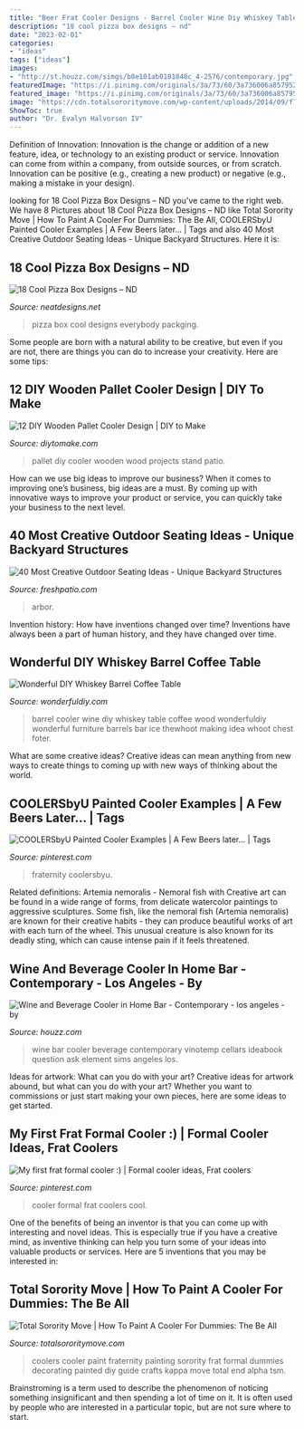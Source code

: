 ```yaml
---
title: "Beer Frat Cooler Designs - Barrel Cooler Wine Diy Whiskey Table Coffee Wood Wonderfuldiy Wonderful Furniture Barrels Bar Ice Thewhoot Making Idea Whoot Chest Foter"
description: "18 cool pizza box designs – nd"
date: "2023-02-01"
categories:
- "ideas"
tags: ["ideas"]
images:
- "http://st.houzz.com/simgs/b8e101ab0181848c_4-2576/contemporary.jpg"
featuredImage: "https://i.pinimg.com/originals/3a/73/60/3a736006a8579524ef969c360ff2f2c5.jpg"
featured_image: "https://i.pinimg.com/originals/3a/73/60/3a736006a8579524ef969c360ff2f2c5.jpg"
image: "https://cdn.totalsororitymove.com/wp-content/uploads/2014/09/f7b67044ae496f44b6883f4c07286c07-714x400.png"
ShowToc: true
author: "Dr. Evalyn Halvorson IV"
---
```



Definition of Innovation:
Innovation is the change or addition of a new feature, idea, or technology to an existing product or service. Innovation can come from within a company, from outside sources, or from scratch. Innovation can be positive (e.g., creating a new product) or negative (e.g., making a mistake in your design).

	

		
looking for 18 Cool Pizza Box Designs – ND you've came to the right web. We have 8 Pictures about 18 Cool Pizza Box Designs – ND like Total Sorority Move | How To Paint A Cooler For Dummies: The Be All, COOLERSbyU Painted Cooler Examples | A Few Beers later... | Tags and also 40 Most Creative Outdoor Seating Ideas - Unique Backyard Structures. Here it is:
		
    
## 18 Cool Pizza Box Designs – ND

<img loading=lazy src="http://neatdesigns.net/wp-content/uploads/2012/05/653.jpg" onerror="this.onerror=null;this.src='https://tse4.mm.bing.net/th?id=OIP.hj8kBsx9NhK23i5cbj4p1wHaFP&amp;pid=15.1';" alt="18 Cool Pizza Box Designs – ND">

_Source: neatdesigns.net_

>pizza box cool designs everybody packging. 

	

Some people are born with a natural ability to be creative, but even if you are not, there are things you can do to increase your creativity. Here are some tips:

    
## 12 DIY Wooden Pallet Cooler Design | DIY To Make

<img loading=lazy src="http://www.diytomake.com/wp-content/uploads/2016/04/diy-pallet-patio-cooler-stand.jpg" onerror="this.onerror=null;this.src='https://tse4.mm.bing.net/th?id=OIP.g9KZnHDOA4XTVop0j-VuWAHaLs&amp;pid=15.1';" alt="12 DIY Wooden Pallet Cooler Design | DIY to Make">

_Source: diytomake.com_

>pallet diy cooler wooden wood projects stand patio. 

	

How can we use big ideas to improve our business?
When it comes to improving one’s business, big ideas are a must. By coming up with innovative ways to improve your product or service, you can quickly take your business to the next level.

    
## 40 Most Creative Outdoor Seating Ideas - Unique Backyard Structures

<img loading=lazy src="https://freshpatio.com/wp-content/uploads/2020/02/creative-arbor-bench-design.jpg" onerror="this.onerror=null;this.src='https://tse2.mm.bing.net/th?id=OIP.8ghl-YpVeqWTSxUftD0nYQHaFj&amp;pid=15.1';" alt="40 Most Creative Outdoor Seating Ideas - Unique Backyard Structures">

_Source: freshpatio.com_

>arbor. 

	

Invention history: How have inventions changed over time?
Inventions have always been a part of human history, and they have changed over time.

    
## Wonderful DIY Whiskey Barrel Coffee Table

<img loading=lazy src="https://cdn.wonderfuldiy.com/wp-content/uploads/2015/01/DIY-Wine-Barrel-Cooler-wonderfuldiy.jpg" onerror="this.onerror=null;this.src='https://tse3.mm.bing.net/th?id=OIP.Jlh2c0sp897r1CvQSwt39QHaF-&amp;pid=15.1';" alt="Wonderful DIY Whiskey Barrel Coffee Table">

_Source: wonderfuldiy.com_

>barrel cooler wine diy whiskey table coffee wood wonderfuldiy wonderful furniture barrels bar ice thewhoot making idea whoot chest foter. 

	

What are some creative ideas?
Creative ideas can mean anything from new ways to create things to coming up with new ways of thinking about the world.

    
## COOLERSbyU Painted Cooler Examples | A Few Beers Later... | Tags

<img loading=lazy src="https://i.pinimg.com/736x/c7/d5/af/c7d5af9963fe5a6b15fcea0f5c48eead.jpg" onerror="this.onerror=null;this.src='https://tse4.mm.bing.net/th?id=OIP.VmrSJ8usNFc0c-mSogXIYQHaFj&amp;pid=15.1';" alt="COOLERSbyU Painted Cooler Examples | A Few Beers later... | Tags">

_Source: pinterest.com_

>fraternity coolersbyu. 

	

Related definitions: Artemia nemoralis - Nemoral fish with
Creative art can be found in a wide range of forms, from delicate watercolor paintings to aggressive sculptures. Some fish, like the nemoral fish (Artemia nemoralis) are known for their creative habits - they can produce beautiful works of art with each turn of the wheel. This unusual creature is also known for its deadly sting, which can cause intense pain if it feels threatened.

    
## Wine And Beverage Cooler In Home Bar - Contemporary - Los Angeles - By

<img loading=lazy src="http://st.houzz.com/simgs/b8e101ab0181848c_4-2576/contemporary.jpg" onerror="this.onerror=null;this.src='https://tse3.mm.bing.net/th?id=OIP.bpZN1aXEukrX3kzMyUYDHgHaFa&amp;pid=15.1';" alt="Wine and Beverage Cooler in Home Bar - Contemporary - los angeles - by">

_Source: houzz.com_

>wine bar cooler beverage contemporary vinotemp cellars ideabook question ask element sims angeles los. 

	

Ideas for artwork: What can you do with your art?
Creative ideas for artwork abound, but what can you do with your art? Whether you want to commissions or just start making your own pieces, here are some ideas to get started.

    
## My First Frat Formal Cooler :) | Formal Cooler Ideas, Frat Coolers

<img loading=lazy src="https://i.pinimg.com/originals/3a/73/60/3a736006a8579524ef969c360ff2f2c5.jpg" onerror="this.onerror=null;this.src='https://tse4.mm.bing.net/th?id=OIP.c1Vlhmgbp1qWTKtXn1ecawHaJ4&amp;pid=15.1';" alt="My first frat formal cooler :) | Formal cooler ideas, Frat coolers">

_Source: pinterest.com_

>cooler formal frat coolers cool. 

	

One of the benefits of being an inventor is that you can come up with interesting and novel ideas. This is especially true if you have a creative mind, as inventive thinking can help you turn some of your ideas into valuable products or services. Here are 5 inventions that you may be interested in: 

    
## Total Sorority Move | How To Paint A Cooler For Dummies: The Be All

<img loading=lazy src="https://cdn.totalsororitymove.com/wp-content/uploads/2014/09/f7b67044ae496f44b6883f4c07286c07-714x400.png" onerror="this.onerror=null;this.src='https://tse4.mm.bing.net/th?id=OIP.36rRwIOt9TCn6okx1MCBrgHaEJ&amp;pid=15.1';" alt="Total Sorority Move | How To Paint A Cooler For Dummies: The Be All">

_Source: totalsororitymove.com_

>coolers cooler paint fraternity painting sorority frat formal dummies decorating painted diy guide crafts kappa move total end alpha tsm. 

	

Brainstroming is a term used to describe the phenomenon of noticing something insignificant and then spending a lot of time on it. It is often used by people who are interested in a particular topic, but are not sure where to start.

